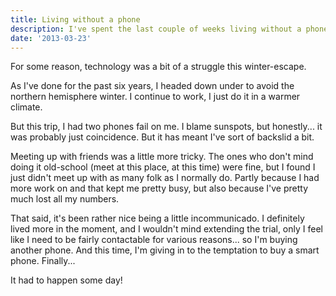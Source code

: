 ```yaml
---
title: Living without a phone
description: I've spent the last couple of weeks living without a phone. It's been refreshing.
date: '2013-03-23'
---
```


For some reason, technology was a bit of a struggle this winter-escape.

As I've done for the past six years, I headed down under to avoid the northern hemisphere winter. I continue to work, I just do it in a warmer climate.

But this trip, I had two phones fail on me. I blame sunspots, but honestly... it was probably just coincidence. But it has meant I've sort of backslid a bit.

Meeting up with friends was a little more tricky. The ones who don't mind doing it old-school (meet at this place, at this time) were fine, but I found I just didn't meet up with as many folk as I normally do. Partly because I had more work on and that kept me pretty busy, but also because I've pretty much lost all my numbers.

That said, it's been rather nice being a little incommunicado. I definitely lived more in the moment, and I wouldn't mind extending the trial, only I feel like I need to be fairly contactable for various reasons... so I'm buying another phone. And this time, I'm giving in to the temptation to buy a smart phone. Finally...

It had to happen some day!

